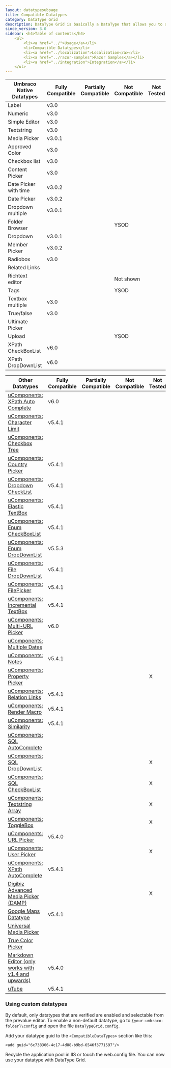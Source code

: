 ```yaml
---
layout: datatypesubpage
title: Compatible Datatypes
category: DataType Grid
description: DataType Grid is basically a DataType that allows you to store DataTypes in a grid-like fashion. Think Excel, but with other Datatypes instead of textboxes.
since_version: 3.0
sidebar: <h4>Table of contents</h4>
    <ul>
        <li><a href="../">Usage</a></li>
        <li>Compatible Datatypes</li>
        <li><a href="../localization">Localization</a></li>
        <li><a href="../razor-samples">Razor Samples</a></li>
        <li><a href="../integration">Integration</a></li>
    </ul>
---    
```

<table class="table table-bordered table-striped">
  <thead>
    <tr>
        <th>Umbraco Native Datatypes </th>
        <th>Fully Compatible </th>
        <th>Partially Compatible </th>
        <th>Not Compatible </th>
        <th>Not Tested </th>
    </tr>
  </thead>
  <tbody>
        <tr class="success">
            <td>Label</td>
            <td>v3.0</td>
            <td></td>
            <td></td>
            <td></td>
        </tr>
        <tr class="success">
            <td>Numeric</td>
            <td>v3.0</td>
            <td></td>
            <td></td>
            <td></td>
        </tr>
        <tr class="success">
            <td>Simple Editor</td>
            <td>v3.0</td>
            <td></td>
            <td></td>
            <td></td>
        </tr>
        <tr class="success">
            <td>Textstring</td>
            <td>v3.0</td>
            <td></td>
            <td></td>
            <td></td>
        </tr>
        <tr class="success">
            <td>Media Picker</td>
            <td>v3.0.1</td>
            <td>
                <p> </p>
            </td>
            <td></td>
            <td></td>
        </tr>
        <tr class="success">
            <td>Approved Color</td>
            <td>v3.0</td>
            <td></td>
            <td></td>
            <td></td>
        </tr>
        <tr class="success">
            <td>Checkbox list</td>
            <td>v3.0</td>
            <td></td>
            <td></td>
            <td></td>
        </tr>
        <tr class="success">
            <td>Content Picker</td>
            <td>v3.0</td>
            <td></td>
            <td></td>
            <td></td>
        </tr>
        <tr class="success">
            <td>Date Picker with time</td>
            <td>v3.0.2</td>
            <td></td>
            <td></td>
            <td></td>
        </tr>
        <tr class="success">
            <td>Date Picker</td>
            <td>v3.0.2</td>
            <td></td>
            <td></td>
            <td></td>
        </tr>
        <tr class="success">
            <td>Dropdown multiple</td>
            <td>v3.0.1</td>
            <td></td>
            <td></td>
            <td></td>
        </tr>
        <tr class="error">
            <td>Folder Browser</td>
            <td></td>
            <td></td>
            <td>YSOD</td>
            <td></td>
        </tr>
        <tr class="success">
            <td>Dropdown</td>
            <td>v3.0.1</td>
            <td></td>
            <td></td>
            <td></td>
        </tr>
        <tr class="success">
            <td>Member Picker</td>
            <td>v3.0.2</td>
            <td></td>
            <td></td>
            <td></td>
        </tr>
        <tr class="success">
            <td>Radiobox</td>
            <td>v3.0</td>
            <td></td>
            <td></td>
            <td></td>
        </tr>
        <tr class="error">
            <td>Related Links</td>
            <td></td>
            <td></td>
            <td></td>
            <td></td>
        </tr>
        <tr class="error">
            <td>Richtext editor</td>
            <td></td>
            <td></td>
            <td>Not shown</td>
            <td></td>
        </tr>
        <tr class="error">
            <td>Tags</td>
            <td></td>
            <td></td>
            <td>YSOD</td>
            <td></td>
        </tr>
        <tr class="success">
            <td>Textbox multiple</td>
            <td>v3.0</td>
            <td></td>
            <td></td>
            <td></td>
        </tr>
        <tr class="success">
            <td>True/false</td>
            <td>v3.0</td>
            <td></td>
            <td></td>
            <td></td>
        </tr>
        <tr class="error">
            <td>Ultimate Picker</td>
            <td></td>
            <td></td>
            <td></td>
            <td></td>
        </tr>
        <tr class="error">
            <td>Upload</td>
            <td></td>
            <td></td>
            <td>YSOD</td>
            <td></td>
        </tr>
        <tr class="success">
            <td>XPath CheckBoxList</td>
            <td>v6.0</td>
            <td></td>
            <td></td>
            <td></td>
        </tr>
        <tr class="success">
            <td>XPath DropDownList</td>
            <td>v6.0</td>
            <td></td>
            <td></td>
            <td></td>
        </tr>
    </tbody>
</table>
<table class="table table-bordered table-striped">
  <thead>
    <tr>
        <th>Other Datatypes</th>
        <th>Fully Compatible </th>
        <th>Partially Compatible </th>
        <th>Not Compatible </th>
        <th>Not Tested </th>
    </tr>
  </thead>
  <tbody>
        <tr class="success">
            <td><a href="http://ucomponents.org/data-types/xpath-auto-complete/">uComponents: XPath Auto Complete</a></td>
            <td>v6.0</td>
            <td></td>
            <td></td>
            <td></td>
        </tr>
        <tr class="success">
            <td><a href="http://ucomponents.org/data-types/character-limit/">uComponents: Character Limit</a></td>
            <td>v5.4.1</td>
            <td></td>
            <td></td>
            <td></td>
        </tr>
        <tr class="error">
            <td><a href="http://ucomponents.org/data-types/check-box-tree/">uComponents: Checkbox Tree</a></td>
            <td></td>
            <td></td>
            <td></td>
            <td></td>
        </tr>
        <tr class="success">
            <td><a href="http://ucomponents.org/data-types/country-picker/">uComponents: Country Picker</a></td>
            <td>v5.4.1</td>
            <td></td>
            <td></td>
            <td></td>
        </tr>
        <tr class="success">
            <td><a href="http://ucomponents.org/data-types/dropdown-checklist/">uComponents: Dropdown CheckList</a></td>
            <td>v5.4.1</td>
            <td></td>
            <td></td>
            <td></td>
        </tr>
        <tr class="success">
            <td><a href="http://ucomponents.org/data-types/elastic-textbox/">uComponents: Elastic TextBox</a></td>
            <td>v5.4.1</td>
            <td></td>
            <td></td>
            <td></td>
        </tr>
        <tr class="success">
            <td><a href="http://ucomponents.org/data-types/enum-dropdownlist/">uComponents: Enum CheckBoxList</a></td>
            <td>v5.4.1</td>
            <td></td>
            <td></td>
            <td></td>
        </tr>
        <tr class="success">
            <td><a href="http://ucomponents.org/data-types/enum-dropdownlist/">uComponents: Enum DropDownList</a></td>
            <td>v5.5.3</td>
            <td></td>
            <td></td>
            <td></td>
        </tr>
        <tr class="success">
            <td><a href="http://ucomponents.org/data-types/file-dropdownlist/">uComponents: File DropDownList</a></td>
            <td>v5.4.1</td>
            <td></td>
            <td></td>
            <td></td>
        </tr>
        <tr class="success">
            <td><a href="http://ucomponents.org/data-types/file-picker/">uComponents: FilePicker</a></td>
            <td>v5.4.1</td>
            <td></td>
            <td></td>
            <td></td>
        </tr>
        <tr class="success">
            <td><a href="http://ucomponents.org/data-types/incremental-textbox/">uComponents: Incremental TextBox</a></td>
            <td>v5.4.1</td>
            <td></td>
            <td></td>
            <td></td>
        </tr>
        <tr class="success">
            <td><a href="http://ucomponents.org/data-types/multi-url-picker/">uComponents: Multi-URL Picker</a></td>
            <td>v6.0</td>
            <td></td>
            <td></td>
            <td></td>
        </tr>
        <tr class="error">
            <td><a href="http://ucomponents.org/data-types/multiple-dates/">uComponents: Multiple Dates</a></td>
            <td></td>
            <td></td>
            <td></td>
            <td></td>
        </tr>
        <tr class="success">
            <td><a href="http://ucomponents.org/data-types/notes/">uComponents: Notes</a></td>
            <td>v5.4.1</td>
            <td></td>
            <td></td>
            <td></td>
        </tr>
        <tr class="info">
            <td><a href="http://ucomponents.org/data-types/property-picker/">uComponents: Property Picker</a></td>
            <td></td>
            <td></td>
            <td></td>
            <td>X</td>
        </tr>
        <tr class="success">
            <td><a href="http://ucomponents.org/data-types/relation-links/">uComponents: Relation Links</a></td>
            <td>v5.4.1</td>
            <td></td>
            <td></td>
            <td></td>
        </tr>
        <tr class="success">
            <td><a href="http://ucomponents.org/data-types/render-macro/">uComponents: Render Macro</a></td>
            <td>v5.4.1</td>
            <td></td>
            <td></td>
            <td></td>
        </tr>
        <tr class="success">
            <td><a href="http://ucomponents.org/data-types/similarity/">uComponents: Similarity</a></td>
            <td>v5.4.1</td>
            <td></td>
            <td></td>
            <td></td>
        </tr>
        <tr class="error">
            <td><a href="http://ucomponents.org/data-types/sql-auto-complete/">uComponents: SQL AutoComplete</a></td>
            <td></td>
            <td></td>
            <td></td>
            <td></td>
        </tr>
        <tr class="info">
            <td><a href="http://ucomponents.org/data-types/sql-dropdownlist/">uComponents: SQL DropDownList</a></td>
            <td></td>
            <td></td>
            <td></td>
            <td>X</td>
        </tr>
        <tr class="info">
            <td><a href="http://ucomponents.org/data-types/sql-checkboxlist/">uComponents: SQL CheckBoxList</a></td>
            <td></td>
            <td></td>
            <td></td>
            <td>X</td>
        </tr>
        <tr class="info">
            <td><a href="http://ucomponents.org/data-types/textstring-array/">uComponents: Textstring Array</a></td>
            <td></td>
            <td></td>
            <td></td>
            <td>X</td>
        </tr>
        <tr class="info">
            <td><a href="http://ucomponents.org/data-types/toggle-box/">uComponents: ToggleBox</a></td>
            <td></td>
            <td></td>
            <td></td>
            <td>X</td>
        </tr>
        <tr class="success">
            <td><a href="http://ucomponents.org/data-types/url-picker/">uComponents: URL Picker</a></td>
            <td>v5.4.0</td>
            <td></td>
            <td></td>          
            <td></td>
        </tr>
        <tr class="info">
            <td><a href="http://ucomponents.org/data-types/user-picker/">uComponents: User Picker</a></td>
            <td></td>
            <td></td>
            <td></td>
            <td>X</td>
        </tr>
        <tr class="success">
            <td><a href="http://ucomponents.org/data-types/xpath-auto-complete/">uComponents: XPath AutoComplete</a></td>
            <td>v5.4.1</td>
            <td></td>
            <td></td>          
            <td></td>
        </tr>
        <tr class="info">
            <td><a href="http://our.umbraco.org/projects/backoffice-extensions/digibiz-advanced-media-picker">Digibiz Advanced Media Picker (DAMP)</a></td>
            <td></td>
            <td></td>
            <td></td>          
            <td>X</td>
        </tr>
        <tr class="success">
            <td><a href="http://our.umbraco.org/projects/backoffice-extensions/google-maps-datatype">Google Maps Datatype</a></td>
            <td>v5.4.1</td>
            <td></td>
            <td></td>          
            <td></td>
        </tr>
        <tr class="error">
            <td><a href="http://our.umbraco.org/projects/backoffice-extensions/universal-media-picker">Universal Media Picker</a></td>
            <td></td>
            <td></td>
            <td></td>          
            <td></td>
        </tr>
        <tr class="error">
            <td><a href="http://our.umbraco.org/projects/backoffice-extensions/true-color-picker">True Color Picker</a></td>
            <td></td>
            <td></td>
            <td></td>          
            <td></td>
        </tr>
        <tr class="success">
            <td><a href="http://our.umbraco.org/projects/backoffice-extensions/markdown-editor">Markdown Editor (only works with v1.4 and upwards)</a></td>
            <td>v5.4.0</td>
            <td></td>
            <td></td>          
            <td></td>
        </tr>
        <tr class="success">
            <td><a href="http://our.umbraco.org/projects/website-utilities/utube">uTube</a></td>
            <td>v5.4.1</td>
            <td></td>
            <td></td>          
            <td></td>
        </tr>
    </tbody>
</table>

### Using custom datatypes ###
By default, only datatypes that are verified are enabled and selectable from the prevalue editor.
To enable a non-default datatype, go to `{your-umbraco-folder}\config` and open the file `DataTypeGrid.config`.

Add your datatype guid to the `<CompatibleDataTypes>` section like this:

    <add guid="6c738306-4c17-4d88-b9bd-6546f3771597"/>
    
Recycle the application pool in IIS or touch the web.config file.
You can now use your datatype with DataType Grid.
